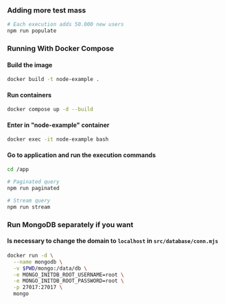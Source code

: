 ### Adding more test mass

```sh
# Each execution adds 50.000 new users
npm run populate
```

### Running With Docker Compose

#### Build the image

```sh
docker build -t node-example .
```

#### Run containers

```sh
docker compose up -d --build
```

#### Enter in "node-example" container

```sh
docker exec -it node-example bash
```

#### Go to application and run the execution commands
```sh
cd /app

# Paginated query
npm run paginated

# Stream query
npm run stream
```

### Run MongoDB separately if you want
#### Is necessary to change the domain to `localhost` in `src/database/conn.mjs`
```sh
docker run -d \
  --name mongodb \
  -v $PWD/mongo:/data/db \
  -e MONGO_INITDB_ROOT_USERNAME=root \
  -e MONGO_INITDB_ROOT_PASSWORD=root \
  -p 27017:27017 \
  mongo
```


